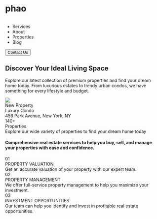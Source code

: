 # phao
<!DOCTYPE html>
<html lang="en">
<head>
    <meta charset="UTF-8">
    <meta name="viewport" content="width=device-width, initial-scale=1.0">
    <title>Document</title>
    <link rel="stylesheet" href="style.css">
</head>
<body>
    <section>
        <div id="header">     
            <div class="logo">
                <img src="https://assets.website-files.com/644bd4412d68a90f78fd3896/644fcc5ebedd367c4e1434e5_logo.svg" alt="">
            </div>
            <div class="nav">
                <ul class="nav-list flex">
                    <li class="nav-item">Services</li>
                    <li class="nav-item">About</li>
                    <li class="nav-item">Propertles</li>
                    <li class="nav-item">Blog</li>
                </ul>
            </div>
            <div class="contact">
                <button class="nav-btn">Contact Us</button>
            </div>
        </div>
    </section>   
    <section>
        <div class="main-wrapper">
            <div class="header-component">
                <div class="header-title-wrapper">
                    <h1>Discover Your Ideal Living Space</h1>
                    <p class="text-size-medium">Explore our latest collection of premium properties and find your dream home today. From luxurious estates to trendy urban condos, we have something for every lifestyle and budget.</p>
                </div>
            </div>
            <div class="main-img__wrapper">
                <div class="img-left">
                    <img src="https://assets.website-files.com/644bd4412d68a90f78fd3896/6457643adc3ca72dbf032bc5_eduardo-alvarado-4KRJEfaqY-A-unsplash.jpg" alt="">
                    <div class="new-property-content-wrapper">
                        <div class="new-property-label">
                            <img src="https://assets.website-files.com/644bd4412d68a90f78fd3896/6456b4a6447a6f38380a070a_star.svg">
                            <div class="new-property-label-text">New Property</div></div>
                        <div class="new-property-content">
                            <div class="new-property__wrapper">
                                <div class="heading-style-h4 text-color-white">Luxury Condo</div><div class="spacer-xsmall"></div>
                                <div class="new-property-location">456 Park Avenue, New York, NY</div>
                            </div>
                        </div>
                    </div>
                </div>
                <div class="img-right">
                    <div class="img-right-top">
                        <img src="https://assets.website-files.com/644bd4412d68a90f78fd3896/6457643a9178cb3ff9362ca3_spacejoy-op9evfg3qww-unsplash.jpg" alt="">
                    </div>
                    <div class="img-right-bot">
                        <div class="img-right__wrapper">
                            <img src="https://assets.website-files.com/644bd4412d68a90f78fd3896/6457644c6ea1db04504cd131_stephanie-harvey-PPA6wsuedeM-unsplash.jpg" alt="">
                        </div>
                        <div class="img-right__wrapper">
                            <div class="new-property-details">
                                <div class="heading-style-h2">140+</div>
                                <div class="text-style-allcaps">Properties</div>
                                <div class="text-size-small">Explore our wide variety of properties to find your dream home today</div>
                                <div class="spacer-medium"></div>
                            </div>
                        </div>
                    </div>
                </div>
            </div>
        </div>
    </section>   
    <section>
        <div class="container-lagre">
            <div class="lagre-header">
                <h4>Comprehensive real estate services to help you buy, sell, and manage your properties with ease and confidence.</h4>
            </div>
            <div class="lagre-content flex">
                <div class="lagre-content__wrapper">
                    <div class="lagre-content__header">
                        01
                    </div>
                    <div class="lagre-content__title">PROPERTY VALUATION</div>
                    <div class="lagre-content__text">
                        Get an accurate valuation of your property with our expert team.
                    </div>
                </div>
                <div class="lagre-content__wrapper">
                    <div class="lagre-content__header">
                        02
                    </div>
                    <div class="lagre-content__title">PROPERTY MANAGEMENT</div>
                    <div class="lagre-content__text">
                        We offer full-service property management to help you maximize your investment.
                    </div>
                </div>
                <div class="lagre-content__wrapper">
                    <div class="lagre-content__header">
                        03
                    </div>
                    <div class="lagre-content__title">INVESTMENT OPPORTUNITIES</div>
                    <div class="lagre-content__text">
                        Our team can help you identify and invest in profitable real estate opportunities.
                    </div>
                </div>
            </div>
        </div>
    </section> 
</body>
</html>
